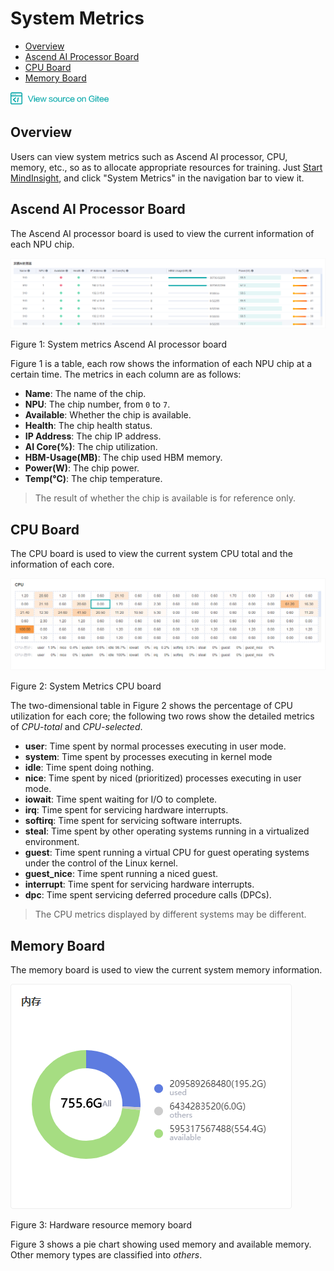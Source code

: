 # System Metrics

<!-- TOC -->

- [Overview](#overview)
- [Ascend AI Processor Board](#ascend-ai-processor-board)
- [CPU Board](#cpu-board)
- [Memory Board](#memory-board)

<!-- /TOC -->

<a href="https://gitee.com/mindspore/docs/blob/master/tutorials/source_en/advanced_use/system_metrics.md" target="_blank"><img src="../_static/logo_source.png"></a>

## Overview

Users can view system metrics such as Ascend AI processor, CPU, memory, etc., so as to allocate appropriate resources for training.
Just [Start MindInsight](https://www.mindspore.cn/tutorial/en/master/advanced_use/mindinsight_commands.html#start-the-service), and click "System Metrics" in the navigation bar to view it.

## Ascend AI Processor Board

The Ascend AI processor board is used to view the current information of each NPU chip.

![sysmetric_npu.png](./images/sysmetric_npu.png)

Figure 1: System metrics Ascend AI processor board

Figure 1 is a table, each row shows the information of each NPU chip at a certain time. The metrics in each column are as follows:

- **Name**: The name of the chip.
- **NPU**: The chip number, from `0` to `7`.
- **Available**: Whether the chip is available.
- **Health**: The chip health status.
- **IP Address**: The chip IP address.
- **AI Core(%)**: The chip utilization.
- **HBM-Usage(MB)**: The chip used HBM memory.
- **Power(W)**: The chip power.
- **Temp(°C)**: The chip temperature.

> The result of whether the chip is available is for reference only.

## CPU Board

The CPU board is used to view the current system CPU total and the information of each core.

![sysmetric_cpu.png](./images/sysmetric_cpu.png)

Figure 2: System Metrics CPU board

The two-dimensional table in Figure 2 shows the percentage of CPU utilization for each core; the following two rows show the detailed metrics of *CPU-total* and *CPU-selected*.

- **user**: Time spent by normal processes executing in user mode.
- **system**: Time spent by processes executing in kernel mode
- **idle**: Time spent doing nothing.
- **nice**: Time spent by niced (prioritized) processes executing in user mode.
- **iowait**: Time spent waiting for I/O to complete.
- **irq**: Time spent for servicing hardware interrupts.
- **softirq**: Time spent for servicing software interrupts.
- **steal**: Time spent by other operating systems running in a virtualized environment.
- **guest**: Time spent running a virtual CPU for guest operating systems under the control of the Linux kernel.
- **guest_nice**: Time spent running a niced guest.
- **interrupt**: Time spent for servicing hardware interrupts.
- **dpc**: Time spent servicing deferred procedure calls (DPCs).

> The CPU metrics displayed by different systems may be different.

## Memory Board

The memory board is used to view the current system memory information.

![sysmetric_mem.png](./images/sysmetric_mem.png)

Figure 3: Hardware resource memory board

Figure 3 shows a pie chart showing used memory and available memory. Other memory types are classified into *others*.
